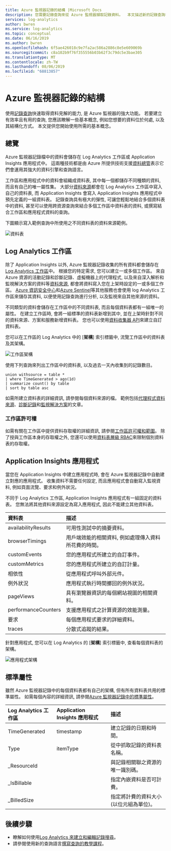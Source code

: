 ```yaml
---
title: Azure 監視器記錄的結構 |Microsoft Docs
description: 您需要記錄查詢來從 Azure 監視器擷取記錄資料。  本文描述新的記錄查詢在 Azure 監視器中的使用方式，並且提供在建立之前需要了解的概念。
services: log-analytics
author: bwren
ms.service: log-analytics
ms.topic: conceptual
ms.date: 06/16/2019
ms.author: bwren
ms.openlocfilehash: 6f5ae426018c9e7fa2ac586a2886c8e5e609069b
ms.sourcegitcommit: c8a102b9f76f355556b03b62f3c79dc5e3bae305
ms.translationtype: MT
ms.contentlocale: zh-TW
ms.lasthandoff: 08/06/2019
ms.locfileid: "68813857"
---
```

# <a name="structure-of-azure-monitor-logs"></a>Azure 監視器記錄的結構
使用[記錄查詢](log-query-overview.md)快速取得資料見解的能力, 是 Azure 監視器的強大功能。 若要建立有效率且有用的查詢, 您應該瞭解一些基本概念, 例如您想要的資料位於何處, 以及其結構化方式。 本文提供您開始使用所需的基本概念。

## <a name="overview"></a>總覽
Azure 監視器記錄檔中的資料會儲存在 Log Analytics 工作區或 Application Insights 應用程式中。 這兩種技術都是由 Azure 所提供技術支援[資料總管](/azure/data-explorer/)表示它們會運用其強大的資料引擎和查詢語言。

工作區和應用程式中的資料會組織成資料表, 其中每一個都儲存不同種類的資料, 而且有自己的唯一屬性集。 大部分[資料來源](../platform/data-sources.md)都會在 Log Analytics 工作區中寫入自己的資料表, 而 Application Insights 會寫入 Application Insights 應用程式中預先定義的一組資料表。 記錄查詢具有極大的彈性, 可讓您輕鬆地結合多個資料表中的資料, 甚至可以使用跨資源查詢來結合多個工作區中資料表的資料, 或撰寫結合工作區和應用程式資料的查詢。

下圖顯示寫入範例查詢中所使用之不同資料表的資料來源範例。

![資料表](media/logs-structure/queries-tables.png)

## <a name="log-analytics-workspace"></a>Log Analytics 工作區
除了 Application Insights 以外, Azure 監視器記錄收集的所有資料都會儲存在[Log Analytics 工作區](../platform/manage-access.md)中。 根據您的特定需求, 您可以建立一或多個工作區。 來自 Azure 資源的活動記錄和診斷記錄、虛擬機器上的代理程式, 以及來自深入解析和監視解決方案的資料等[資料來源](../platform/data-sources.md), 都會將資料寫入您在上架時設定的一或多個工作區。 [Azure 資訊安全中心](/azure/security-center/)和[Azure Sentinel](/azure/sentinel/)等其他服務也會使用 log Analytics 工作區來儲存其資料, 以便使用記錄查詢進行分析, 以及監視來自其他來源的資料。

不同類型的資料會儲存在工作區中的不同資料表, 而且每個資料表都有一組唯一的屬性。 在建立工作區時, 會將一組標準的資料表新增到其中, 並在上架時針對不同的資料來源、方案和服務新增資料表。 您也可以使用[資料收集器 API](../platform/data-collector-api.md)來建立自訂資料表。

您可以在工作區的 Log Analytics 中的 [**架構**] 索引標籤中, 流覽工作區中的資料表及其架構。

![工作區架構](media/scope/workspace-schema.png)

使用下列查詢來列出工作區中的資料表, 以及過去一天內收集到的記錄數目。 

```Kusto
union withsource = table * 
| where TimeGenerated > ago(1d)
| summarize count() by table
| sort by table asc
```
如需所建立資料表的詳細資訊, 請參閱每個資料來源的檔。 範例包括[代理程式資料來源](../platform/agent-data-sources.md)、[診斷記錄](../platform/diagnostic-logs-schema.md)和[監視解決方案](../insights/solutions-inventory.md)的文章。

### <a name="workspace-permissions"></a>工作區許可權
如需有關在工作區中提供資料存取權的詳細資訊, 請參閱[工作區許可權和範圍](../platform/manage-access.md#manage-accounts-and-users)。 除了授與工作區本身的存取權之外, 您還可以使用[資料表層級 RBAC](../platform/manage-access.md#table-level-rbac)來限制個別資料表的存取權。

## <a name="application-insights-application"></a>Application Insights 應用程式
當您在 Application Insights 中建立應用程式時, 會在 Azure 監視器記錄中自動建立對應的應用程式。 收集資料不需要任何設定, 而且應用程式會自動寫入監視資料, 例如頁面流覽、要求和例外狀況。

不同于 Log Analytics 工作區, Application Insights 應用程式有一組固定的資料表。 您無法將其他資料來源設定為寫入應用程式, 因此不能建立其他資料表。 

| 資料表 | 描述 | 
|:---|:---|
| availabilityResults | 可用性測試中的摘要資料。 |
| browserTimings      | 用戶端效能的相關資料, 例如處理傳入資料所花費的時間。 |
| customEvents        | 您的應用程式所建立的自訂事件。 |
| customMetrics       | 您的應用程式所建立的自訂計量。 |
| 相依性        | 從應用程式呼叫外部元件。 |
| 例外狀況          | 應用程式執行時間擲回的例外狀況。 |
| pageViews           | 具有瀏覽器資訊的每個網站視圖的相關資料。 |
| performanceCounters | 支援應用程式之計算資源的效能測量。 |
| 要求            | 每個應用程式要求的詳細資料。  |
| traces              | 分散式追蹤的結果。 |

針對應用程式, 您可以在 Log Analytics 的 [**架構**] 索引標籤中, 查看每個資料表的架構。

![應用程式架構](media/scope/application-schema.png)

## <a name="standard-properties"></a>標準屬性
雖然 Azure 監視器記錄中的每個資料表都有自己的架構, 但有所有資料表共用的標準屬性。 如需每個內容的詳細資訊, 請參閱[Azure 監視器記錄中的標準屬性](../platform/log-standard-properties.md)。

| Log Analytics 工作區 | Application Insights 應用程式 | 描述 |
|:---|:---|:---|
| TimeGenerated | timestamp  | 建立記錄的日期和時間。 |
| Type          | itemType   | 從中抓取記錄的資料表名稱。 |
| _ResourceId   |            | 與記錄相關聯之資源的唯一識別碼。 |
| _IsBillable   |            | 指定內嵌資料是否可計費。 |
| _BilledSize   |            | 指定將計費的資料大小 (以位元組為單位)。 |

## <a name="next-steps"></a>後續步驟
- 瞭解如何使用[Log Analytics 來建立和編輯記錄搜尋](../log-query/portals.md)。
- 請參閱使用新的查詢語言[撰寫查詢的教學課程](../log-query/get-started-queries.md)。
